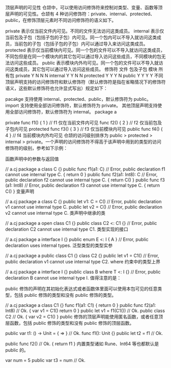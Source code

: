 顶层声明的可见性
仓颉中，可以使用访问修饰符来控制对类型、变量、函数等顶层声明的可见性。仓颉有 4 种访问修饰符：private、internal、protected、public，在修饰顶层元素时不同访问修饰符的语义如下。

private 表示仅当前文件内可见。不同的文件无法访问这类成员。
internal 表示仅当前包及子包（包括子包的子包）内可见。同一个包内可以不导入就访问这类成员，当前包的子包（包括子包的子包）内可以通过导入来访问这类成员。
protected 表示仅当前模块内可见。同一个包的文件可以不导入就访问这类成员，不同包但是在同一个模块内的其它包可以通过导入访问这些成员，不同模块的包无法访问这些成员。
public 表示模块内外均可见。同一个包的文件可以不导入就访问这类成员，其它包可以通过导入访问这些成员。
修饰符	文件	包及子包	模块	所有包
private	Y	N	N	N
internal	Y	Y	N	N
protected	Y	Y	Y	N
public	Y	Y	Y	Y
不同顶层声明支持的访问修饰符和默认修饰符（默认修饰符是指在省略情况下的修饰符语义，这些默认修饰符也允许显式写出）规定如下：

pacakge 支持使用 internal、protected、public，默认修饰符为 public。
import 支持使用全部访问修饰符，默认修饰符为 private。
其他顶层声明支持使用全部访问修饰符，默认修饰符为 internal。
package a

private func f1() { 1 }   // f1 仅在当前文件内可见
func f2() { 2 }           // f2 仅当前包及子包内可见
protected func f3() { 3 } // f3 仅当前模块内可见
public func f4() { 4 }    // f4 当前模块内外均可见
仓颉的访问级别排序为 public > protected > internal > private。一个声明的访问修饰符不得高于该声明中用到的类型的访问修饰符的级别，参考如下示例：

函数声明中的参数与返回值

// a.cj
package a
class C {}
public func f1(a1: C) // Error, public declaration f1 cannot use internal type C.
{
    return 0
}
public func f2(a1: Int8): C // Error, public declaration f2 cannot use internal type C.
{
    return C()
}
public func f3 (a1: Int8) // Error, public declaration f3 cannot use internal type C.
{
    return C()
}
变量声明

// a.cj
package a
class C {}
public let v1: C = C() // Error, public declaration v1 cannot use internal type C.
public let v2 = C() // Error, public declaration v2 cannot use internal type C.
类声明中继承的类

// a.cj
package a
open class C1 {}
public class C2 <: C1 {} // Error, public declaration C2 cannot use internal type C1.
类型实现的接口

// a.cj
package a
interface I {}
public enum E <: I { A } // Error, public declaration uses internal types.
泛型类型的类型实参

// a.cj
package a
public class C1<T> {}
class C2 {}
public let v1 = C1<C2>() // Error, public declaration v1 cannot use internal type C2.
where 约束中的类型上界

// a.cj
package a
interface I {}
public class B<T> where T <: I {}  // Error, public declaration B cannot use internal type I.
值得注意的是：

public 修饰的声明在其初始化表达式或者函数体里面可以使用本包可见的任意类型，包括 public 修饰的类型和没有 public 修饰的类型。

// a.cj
package a
class C1 {}
func f1(a1: C1)
{
  return 0
}
public func f2(a1: Int8) // Ok.
{
  var v1 = C1()
  return 0
}
public let v1 = f1(C1()) // Ok.
public class C2 // Ok.
{
  var v2 = C1()
}
public 修饰的顶层声明能使用匿名函数，或者任意顶层函数，包括 public 修饰的类型和没有 public 修饰的顶层函数。

public var t1: () -> Unit = { => } // Ok.
func f1(): Unit {}
public let t2 = f1 // Ok.

public func f2() // Ok.
{
  return f1
}
内置类型诸如 Rune、Int64 等也都默认是 public 的。


var num = 5
public var t3 = num // Ok.
